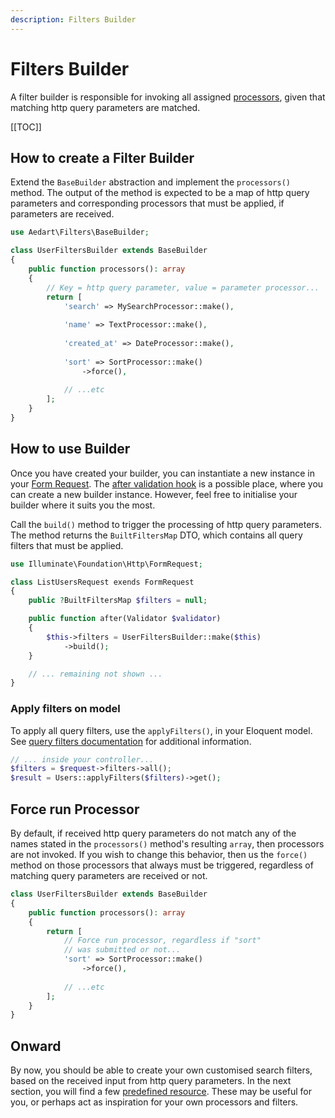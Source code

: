 ```yaml
---
description: Filters Builder
---
```


# Filters Builder

A filter builder is responsible for invoking all assigned [processors](./processor.md), given that matching http query parameters are matched.

[[TOC]]

## How to create a Filter Builder

Extend the `BaseBuilder` abstraction and implement the `processors()` method.
The output of the method is expected to be a map of http query parameters and corresponding processors that must be applied, if parameters are received.

```php
use Aedart\Filters\BaseBuilder;

class UserFiltersBuilder extends BaseBuilder
{
    public function processors(): array
    {
        // Key = http query parameter, value = parameter processor...
        return [
            'search' => MySearchProcessor::make(),
            
            'name' => TextProcessor::make(),
            
            'created_at' => DateProcessor::make(),
            
            'sort' => SortProcessor::make()
                ->force(),
            
            // ...etc
        ];
    }
}
```

## How to use Builder

Once you have created your builder, you can instantiate a new instance in your [Form Request](https://laravel.com/docs/11.x/validation#form-request-validation).
The [after validation hook](https://laravel.com/docs/11.x/validation#after-validation-hook) is a possible place, where you can create a new builder instance.
However, feel free to initialise your builder where it suits you the most.

Call the `build()` method to trigger the processing of http query parameters. The method returns the `BuiltFiltersMap` DTO, which contains all query filters that must be applied. 

```php
use Illuminate\Foundation\Http\FormRequest;

class ListUsersRequest exends FormRequest
{
    public ?BuiltFiltersMap $filters = null;

    public function after(Validator $validator)
    {        
        $this->filters = UserFiltersBuilder::make($this)
            ->build();
    }

    // ... remaining not shown ...
}
```

### Apply filters on model

To apply all query filters, use the `applyFilters()`, in your Eloquent model.
See [query filters documentation](../database/query/criteria.md) for additional information.

```php
// ... inside your controller...
$filters = $request->filters->all();
$result = Users::applyFilters($filters)->get();
```

## Force run Processor

By default, if received http query parameters do not match any of the names stated in the `processors()` method's resulting `array`, then processors are not invoked.
If you wish to change this behavior, then us the `force()` method on those processors that always must be triggered, regardless of matching query parameters are received or not.

```php
class UserFiltersBuilder extends BaseBuilder
{
    public function processors(): array
    {
        return [
            // Force run processor, regardless if "sort"
            // was submitted or not...      
            'sort' => SortProcessor::make()
                ->force(),
            
            // ...etc
        ];
    }
}
```

## Onward

By now, you should be able to create your own customised search filters, based on the received input from http query parameters.
In the next section, you will find a few [predefined resource](./predefined/README.md). These may be useful for you, or perhaps act as inspiration for your own processors and filters. 
